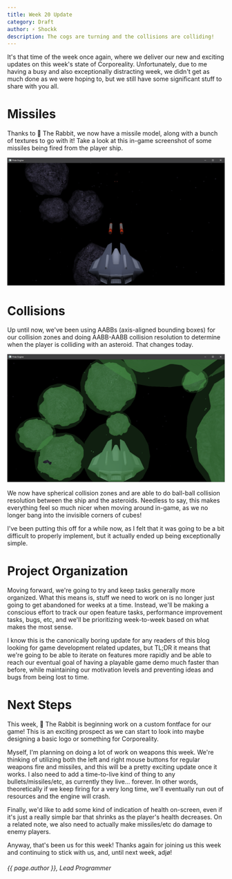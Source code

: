 ```yaml
---
title: Week 20 Update
category: Draft
author: ⚡ Shockk
description: The cogs are turning and the collisions are colliding!
---
```


It's that time of the week once again, where we deliver our new and exciting updates on this week's state of Corporeality. Unfortunately, due to me having a busy and also exceptionally distracting week, we didn't get as much done as we were hoping to, but we still have some significant stuff to share with you all.

# Missiles

Thanks to 🐰 The Rabbit, we now have a missile model, along with a bunch of textures to go with it! Take a look at this in-game screenshot of some missiles being fired from the player ship.

![the missile goes pew pew](/assets/img/week-20/pew.png)

# Collisions

Up until now, we've been using AABBs (axis-aligned bounding boxes) for our collision zones and doing AABB-AABB collision resolution to determine when the player is colliding with an asteroid. That changes today.

![but not if you can't see it](/assets/img/week-20/bump.png)

We now have spherical collision zones and are able to do ball-ball collision resolution between the ship and the asteroids. Needless to say, this makes everything feel so much nicer when moving around in-game, as we no longer bang into the invisible corners of cubes!

I've been putting this off for a while now, as I felt that it was going to be a bit difficult to properly implement, but it actually ended up being exceptionally simple.

# Project Organization

Moving forward, we're going to try and keep tasks generally more organized. What this means is, stuff we need to work on is no longer just going to get abandoned for weeks at a time. Instead, we'll be making a conscious effort to track our open feature tasks, performance improvement tasks, bugs, etc, and we'll be prioritizing week-to-week based on what makes the most sense.

I know this is the canonically boring update for any readers of this blog looking for game development related updates, but TL;DR it means that we're going to be able to iterate on features more rapidly and be able to reach our eventual goal of having a playable game demo much faster than before, while maintaining our motivation levels and preventing ideas and bugs from being lost to time.

# Next Steps

This week, 🐰 The Rabbit is beginning work on a custom fontface for our game! This is an exciting prospect as we can start to look into maybe designing a basic logo or something for Corporeality.

Myself, I'm planning on doing a lot of work on weapons this week. We're thinking of utilizing both the left and right mouse buttons for regular weapons fire and missiles, and this will be a pretty exciting update once it works. I also need to add a time-to-live kind of thing to any bullets/missiles/etc, as currently they live... forever. In other words, theoretically if we keep firing for a very long time, we'll eventually run out of resources and the engine will crash.

Finally, we'd like to add some kind of indication of health on-screen, even if it's just a really simple bar that shrinks as the player's health decreases. On a related note, we also need to actually make missiles/etc do damage to enemy players.

Anyway, that's been us for this week! Thanks again for joining us this week and continuing to stick with us, and, until next week, adjø!

###### {{ page.author }}, Lead Programmer
